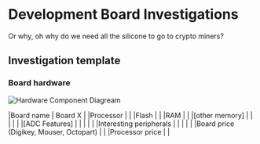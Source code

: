 Development Board Investigations
================================

Or why, oh why do we need all the silicone to go to crypto miners?

Investigation template
----------------------

### Board hardware

![Hardware Component Diagream](assets/board-x-hardware-component-diagram.png)

|Board name                                   | Board X |
|Processor                                    |         |
|Flash                                        |         |
|RAM                                          |         |
|[other memory]                               |         |
|                                             |         |
|[ADC Features]                               |         |
|                                             |         |
|Interesting peripherals                      |         |
|                                             |         |
|Board price (Digikey, Mouser, Octopart)      |         |
|Processor price                              |         |

